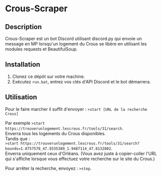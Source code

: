 # Crous-Scraper

## Description
Crous-Scraper est un bot Discord utilisant discord.py qui envoie un message en MP lorsqu'un logement du Crous se libère en utilisant les modules requests et BeautifulSoup.

## Installation
1. Clonez ce dépôt sur votre machine.
2. Exécutez `run.bat`, entrez vos clés d'API Discord et le bot démarrera.

## Utilisation
Pour le faire marcher il suffit d'envoyer : `>start [URL de la recherche Crous]`

Par exemple `>start https://trouverunlogement.lescrous.fr/tools/31/search`.  
Enverra tous les logements du Crous disponibles.  
Tandis que :  
`>start https://trouverunlogement.lescrous.fr/tools/31/search?bounds=1.8757578_47.9335389_1.9487114_47.8132802`.  
Enverra uniquement ceux d'Orléans. (Vous avez juste à copier-coller l'URL qui s'affiche lorsque vous effectuez votre recherche sur le site du Crous.)

Pour arrêter la recherche, envoyez : `>stop`.
